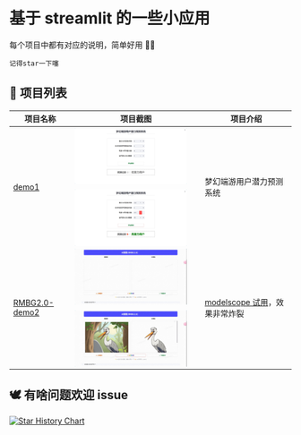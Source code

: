 # 基于 streamlit 的一些小应用

每个项目中都有对应的说明，简单好用 🤣🤣

`记得star一下噻`

## 🧩 项目列表

| 项目名称                             | 项目截图                                                                                                                                                                                                 | 项目介绍                                                                            |
| ------------------------------------ | -------------------------------------------------------------------------------------------------------------------------------------------------------------------------------------------------------- | ----------------------------------------------------------------------------------- |
| [demo1](/src/demo1/)                 | <div style="display: flex; flex-wrap: wrap; gap: 10px;"><img src="/src/demo1/assets/s1.png" alt="图片1" width="200"/><img src="/src/demo1/assets/s2.png" alt="图片2" width="200"/></div>                 | 梦幻端游用户潜力预测系统                                                            |
| [RMBG2.0-demo2](/src/RMBG-2.0-demo/) | <div style="display: flex; flex-wrap: wrap; gap: 10px;"><img src="/src/RMBG-2.0-demo/assets/s1.png" alt="图片1" width="200"/><img src="/src/RMBG-2.0-demo/assets/s2.png" alt="图片2" width="200"/></div> | [modelscope 试用](https://www.modelscope.cn/studios/Lixiang/RMBG-2.0)，效果非常炸裂 |

## 🕊️ 有啥问题欢迎 issue


[![Star History Chart](https://api.star-history.com/svg?repos=LixiangHello/streamlit-demos&type=Date)](https://star-history.com/#LixiangHello/streamlit-demos&Date)